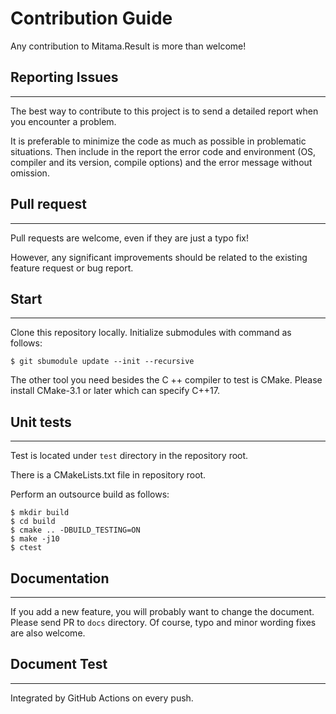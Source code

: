 # Contribution Guide

Any contribution to Mitama.Result is more than welcome!

## Reporting Issues
-------------------

The best way to contribute to this project is to send a detailed report when you encounter a problem.

It is preferable to minimize the code as much as possible in problematic situations.
Then include in the report the error code and environment (OS, compiler and its version, compile options) and the error message without omission.

## Pull request
---------------
Pull requests are welcome, even if they are just a typo fix!

However, any significant improvements should be related to the existing feature request or bug report.

## Start
----------

Clone this repository locally.
Initialize submodules with command as follows:

```shell
$ git sbumodule update --init --recursive
```

The other tool you need besides the C ++ compiler to test is CMake.
Please install CMake-3.1 or later which can specify C++17.


## Unit tests
-------------------

Test is located under `test` directory in the repository root.

There is a CMakeLists.txt file in repository root.

Perform an outsource build as follows:

```shell
$ mkdir build
$ cd build
$ cmake .. -DBUILD_TESTING=ON
$ make -j10
$ ctest
```

## Documentation
-----------------

If you add a new feature, you will probably want to change the document.
Please send PR to `docs` directory.
Of course, typo and minor wording fixes are also welcome.

## Document Test
-----------------

Integrated by GitHub Actions on every push.
